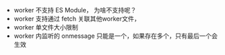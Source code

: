 
- worker 不支持 ES Module， 为啥不支持呢？
- worker 支持通过 fetch 关联其他worker文件，
- worker 单文件大小限制
- worker 内监听的 onmessage 只能是一个，如果存在多个，只有最后一个会生效